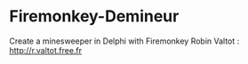 # Firemonkey-Demineur
Create a minesweeper in Delphi with Firemonkey
Robin Valtot : http://r.valtot.free.fr
